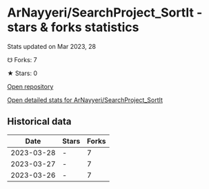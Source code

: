 # ArNayyeri/SearchProject_SortIt - stars & forks statistics

Stats updated on Mar 2023, 28

☋ Forks: 7

★ Stars: 0

[Open repository](https://github.com/ArNayyeri/SearchProject_SortIt)

[Open detailed stats for ArNayyeri/SearchProject_SortIt](https://reviewgithub.com/rep/ArNayyeri/SearchProject_SortIt)

## Historical data
| Date | Stars | Forks |
|------|-------|-------|
| 2023-03-28 | - | 7 | 
| 2023-03-27 | - | 7 | 
| 2023-03-26 | - | 7 | 

